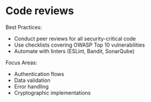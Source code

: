 # Code reviews

Best Practices:

* Conduct peer reviews for all security-critical code
* Use checklists covering OWASP Top 10 vulnerabilities
* Automate with linters (ESLint, Bandit, SonarQube)

Focus Areas:

* Authentication flows
* Data validation
* Error handling
* Cryptographic implementations